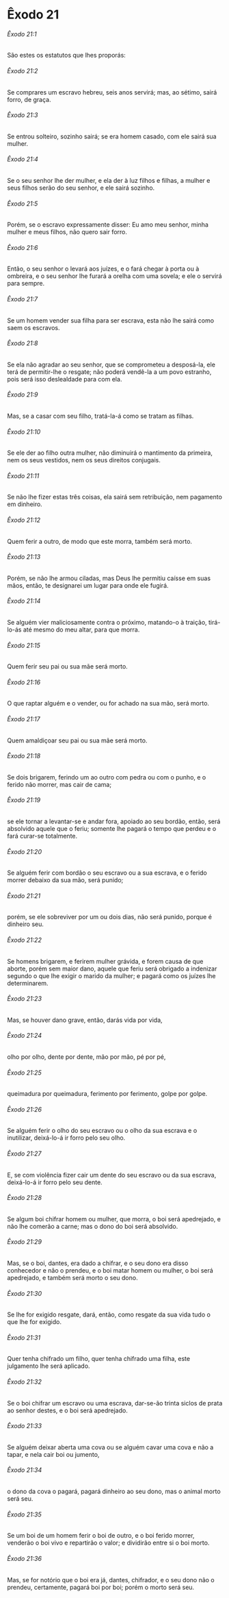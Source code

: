 # Êxodo 21

###### Êxodo 21:1

São estes os estatutos que lhes proporás:

###### Êxodo 21:2

Se comprares um escravo hebreu, seis anos servirá; mas, ao sétimo, sairá forro, de graça.

###### Êxodo 21:3

Se entrou solteiro, sozinho sairá; se era homem casado, com ele sairá sua mulher.

###### Êxodo 21:4

Se o seu senhor lhe der mulher, e ela der à luz filhos e filhas, a mulher e seus filhos serão do seu senhor, e ele sairá sozinho.

###### Êxodo 21:5

Porém, se o escravo expressamente disser: Eu amo meu senhor, minha mulher e meus filhos, não quero sair forro.

###### Êxodo 21:6

Então, o seu senhor o levará aos juízes, e o fará chegar à porta ou à ombreira, e o seu senhor lhe furará a orelha com uma sovela; e ele o servirá para sempre.

###### Êxodo 21:7

Se um homem vender sua filha para ser escrava, esta não lhe sairá como saem os escravos.

###### Êxodo 21:8

Se ela não agradar ao seu senhor, que se comprometeu a desposá-la, ele terá de permitir-lhe o resgate; não poderá vendê-la a um povo estranho, pois será isso deslealdade para com ela.

###### Êxodo 21:9

Mas, se a casar com seu filho, tratá-la-á como se tratam as filhas.

###### Êxodo 21:10

Se ele der ao filho outra mulher, não diminuirá o mantimento da primeira, nem os seus vestidos, nem os seus direitos conjugais.

###### Êxodo 21:11

Se não lhe fizer estas três coisas, ela sairá sem retribuição, nem pagamento em dinheiro.

###### Êxodo 21:12

Quem ferir a outro, de modo que este morra, também será morto.

###### Êxodo 21:13

Porém, se não lhe armou ciladas, mas Deus lhe permitiu caísse em suas mãos, então, te designarei um lugar para onde ele fugirá.

###### Êxodo 21:14

Se alguém vier maliciosamente contra o próximo, matando-o à traição, tirá-lo-ás até mesmo do meu altar, para que morra.

###### Êxodo 21:15

Quem ferir seu pai ou sua mãe será morto.

###### Êxodo 21:16

O que raptar alguém e o vender, ou for achado na sua mão, será morto.

###### Êxodo 21:17

Quem amaldiçoar seu pai ou sua mãe será morto.

###### Êxodo 21:18

Se dois brigarem, ferindo um ao outro com pedra ou com o punho, e o ferido não morrer, mas cair de cama;

###### Êxodo 21:19

se ele tornar a levantar-se e andar fora, apoiado ao seu bordão, então, será absolvido aquele que o feriu; somente lhe pagará o tempo que perdeu e o fará curar-se totalmente.

###### Êxodo 21:20

Se alguém ferir com bordão o seu escravo ou a sua escrava, e o ferido morrer debaixo da sua mão, será punido;

###### Êxodo 21:21

porém, se ele sobreviver por um ou dois dias, não será punido, porque é dinheiro seu.

###### Êxodo 21:22

Se homens brigarem, e ferirem mulher grávida, e forem causa de que aborte, porém sem maior dano, aquele que feriu será obrigado a indenizar segundo o que lhe exigir o marido da mulher; e pagará como os juízes lhe determinarem.

###### Êxodo 21:23

Mas, se houver dano grave, então, darás vida por vida,

###### Êxodo 21:24

olho por olho, dente por dente, mão por mão, pé por pé,

###### Êxodo 21:25

queimadura por queimadura, ferimento por ferimento, golpe por golpe.

###### Êxodo 21:26

Se alguém ferir o olho do seu escravo ou o olho da sua escrava e o inutilizar, deixá-lo-á ir forro pelo seu olho.

###### Êxodo 21:27

E, se com violência fizer cair um dente do seu escravo ou da sua escrava, deixá-lo-á ir forro pelo seu dente.

###### Êxodo 21:28

Se algum boi chifrar homem ou mulher, que morra, o boi será apedrejado, e não lhe comerão a carne; mas o dono do boi será absolvido.

###### Êxodo 21:29

Mas, se o boi, dantes, era dado a chifrar, e o seu dono era disso conhecedor e não o prendeu, e o boi matar homem ou mulher, o boi será apedrejado, e também será morto o seu dono.

###### Êxodo 21:30

Se lhe for exigido resgate, dará, então, como resgate da sua vida tudo o que lhe for exigido.

###### Êxodo 21:31

Quer tenha chifrado um filho, quer tenha chifrado uma filha, este julgamento lhe será aplicado.

###### Êxodo 21:32

Se o boi chifrar um escravo ou uma escrava, dar-se-ão trinta siclos de prata ao senhor destes, e o boi será apedrejado.

###### Êxodo 21:33

Se alguém deixar aberta uma cova ou se alguém cavar uma cova e não a tapar, e nela cair boi ou jumento,

###### Êxodo 21:34

o dono da cova o pagará, pagará dinheiro ao seu dono, mas o animal morto será seu.

###### Êxodo 21:35

Se um boi de um homem ferir o boi de outro, e o boi ferido morrer, venderão o boi vivo e repartirão o valor; e dividirão entre si o boi morto.

###### Êxodo 21:36

Mas, se for notório que o boi era já, dantes, chifrador, e o seu dono não o prendeu, certamente, pagará boi por boi; porém o morto será seu.

